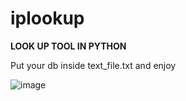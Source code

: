 # iplookup

<b>LOOK UP TOOL IN PYTHON</b>

Put your db inside text_file.txt and enjoy

![image](https://user-images.githubusercontent.com/124062258/233777286-f938f25f-665f-4afd-bcfd-cebe84315f9a.png)
